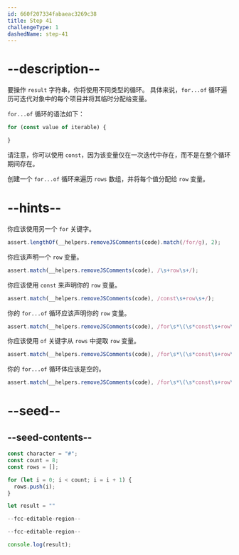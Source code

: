 ```yaml
---
id: 660f207334fabaeac3269c38
title: Step 41
challengeType: 1
dashedName: step-41
---
```


# --description--

要操作 `result` 字符串，你将使用不同类型的循环。 具体来说，`for...of` 循环遍历可迭代对象中的每个项目并将其临时分配给变量。

`for...of` 循环的语法如下：

```js
for (const value of iterable) {

}
```

请注意，你可以使用 `const`，因为该变量仅在一次迭代中存在，而不是在整个循环期间存在。

创建一个 `for...of` 循环来遍历 `rows` 数组，并将每个值分配给 `row` 变量。

# --hints--

你应该使用另一个 `for` 关键字。

```js
assert.lengthOf(__helpers.removeJSComments(code).match(/for/g), 2);
```

你应该声明一个 `row` 变量。

```js
assert.match(__helpers.removeJSComments(code), /\s+row\s+/);
```

你应该使用 `const` 来声明你的 `row` 变量。

```js
assert.match(__helpers.removeJSComments(code), /const\s+row\s+/);
```

你的 `for...of` 循环应该声明你的 `row` 变量。

```js
assert.match(__helpers.removeJSComments(code), /for\s*\(\s*const\s+row\s+/);
```

你应该使用 `of` 关键字从 `rows` 中提取 `row` 变量。

```js
assert.match(__helpers.removeJSComments(code), /for\s*\(\s*const\s+row\s+of\s+rows\s*\)/);
```

你的 `for...of` 循环体应该是空的。

```js
assert.match(__helpers.removeJSComments(code), /for\s*\(\s*const\s+row\s+of\s+rows\s*\)\s*\{\s*\}/);
```

# --seed--

## --seed-contents--

```js
const character = "#";
const count = 8;
const rows = [];

for (let i = 0; i < count; i = i + 1) {
  rows.push(i);
}

let result = ""

--fcc-editable-region--

--fcc-editable-region--

console.log(result);
```
